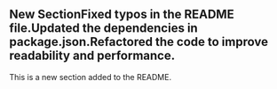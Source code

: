 ## New SectionFixed typos in the README file.Updated the dependencies in package.json.Refactored the code to improve readability and performance.
This is a new section added to the README.
